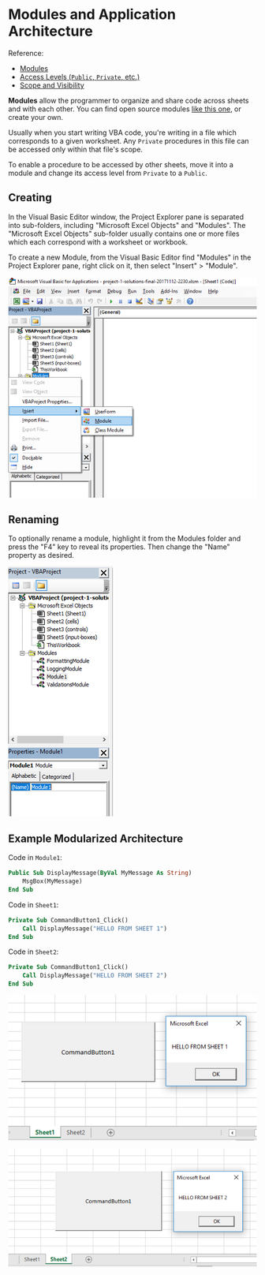 # Modules and Application Architecture

Reference:

  + [Modules](https://msdn.microsoft.com/en-us/library/aa240820)
  + [Access Levels (`Public`, `Private`, etc.)](https://docs.microsoft.com/en-us/dotnet/visual-basic/programming-guide/language-features/declared-elements/access-levels)
  + [Scope and Visibility](https://msdn.microsoft.com/en-us/vba/language-reference-vba/articles/understanding-scope-and-visibility)

**Modules** allow the programmer to organize and share code across sheets and with each other. You can find open source modules [like this one](https://github.com/VBA-tools/VBA-JSON), or create your own.

Usually when you start writing VBA code, you're writing in a file which corresponds to a given worksheet. Any `Private` procedures in this file can be accessed only within that file's scope.

To enable a procedure to be accessed by other sheets, move it into a module and change its access level from `Private` to a `Public`.

## Creating

In the Visual Basic Editor window, the Project Explorer pane is separated into sub-folders, including "Microsoft Excel Objects" and "Modules". The "Microsoft Excel Objects" sub-folder usually contains one or more files which each correspond with a worksheet or workbook.

To create a new Module, from the Visual Basic Editor find "Modules" in the Project Explorer pane, right click on it, then select "Insert" > "Module".

![a screenshot of the user pausing a mouse over the option to insert a new module](/img/notes/visual-basic/inserting-a-new-module.png)

## Renaming

To optionally rename a module, highlight it from the Modules folder and press the "F4" key to reveal its properties. Then change the "Name" property as desired.

![a screenshot of the user renaming a module](/img/notes/visual-basic/renaming-a-module.png)

## Example Modularized Architecture

Code in `Module1`:

```vb
Public Sub DisplayMessage(ByVal MyMessage As String)
    MsgBox(MyMessage)
End Sub
```

Code in `Sheet1`:

```vb
Private Sub CommandButton1_Click()
    Call DisplayMessage("HELLO FROM SHEET 1")
End Sub
```

Code in `Sheet2`:

```vb
Private Sub CommandButton1_Click()
    Call DisplayMessage("HELLO FROM SHEET 2")
End Sub
```

![a screenshot of the user pressing the button on sheet 2 and the message displays "HELLO FROM SHEET 1"](/img/notes/visual-basic/modules-sheet-1.png)

![a screenshot of the user pressing the button on sheet 2 and the message displays "HELLO FROM SHEET 2"](/img/notes/visual-basic/modules-sheet-2.png)
